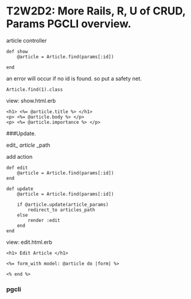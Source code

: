 # T2W2D2: More Rails, R, U of CRUD, Params PGCLI overview.

article controller

```
def show
	@article = Article.find(params[:id])
	
end
```

an error will occur if no id is found. so put a safety net.


```
Article.find(1).class
```

view: show.html.erb

```
<h1> <%= @article.title %> </h1>
<p> <%= @article.body %> </p>
<p> <%= @article.importance %> </p>
```

###Update.

edit_ _article_ _path

add action

```
def edit
	@article = Article.find(params[:id])
end

def update
	@article = Article.find(params[:id])
	
	if @article.update(article_params)
		redirect_to articles_path
	else
		render :edit
	end
end
```

view: edit.html.erb

```
<h1> Edit Article </h1>

<%= form_with model: @article do |form| %>

<% end %>
```

### pgcli
